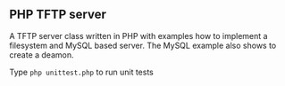 PHP TFTP server
---------------

A TFTP server class written in PHP with examples how to implement a filesystem
and MySQL based server. The MySQL example also shows to create a deamon.

Type <code>php unittest.php</code> to run unit tests

